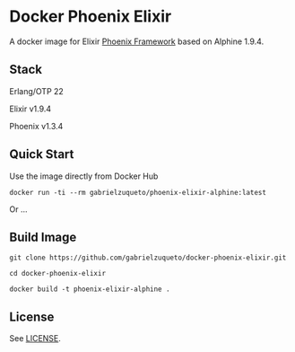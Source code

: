 Docker Phoenix Elixir
=====================

A docker image for Elixir [Phoenix Framework](https://www.phoenixframework.org/) based on Alphine 1.9.4.

## Stack ##

Erlang/OTP 22

Elixir v1.9.4

Phoenix v1.3.4

## Quick Start ##

Use the image directly from Docker Hub

```
docker run -ti --rm gabrielzuqueto/phoenix-elixir-alphine:latest
```

Or ...

## Build Image ##

```
git clone https://github.com/gabrielzuqueto/docker-phoenix-elixir.git

cd docker-phoenix-elixir

docker build -t phoenix-elixir-alphine .
```

## License ##

See [LICENSE](LICENSE).
